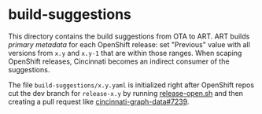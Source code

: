 # build-suggestions
This directory contains the build suggestions from OTA to ART. ART builds _primary metadata_ for each OpenShift release: set "Previous" value with all versions from `x.y` and `x.y-1` that are within those ranges. When scaping OpenShift releases, Cincinnati becomes an indirect consumer of the suggestions.

The file `build-suggestions/x.y.yaml` is initialized right after OpenShift repos cut the dev branch for `release-x.y` by running [release-open.sh](../hack/release-open.sh) and then creating a pull request like [cincinnati-graph-data#7239](https://github.com/openshift/cincinnati-graph-data/pull/7239).
